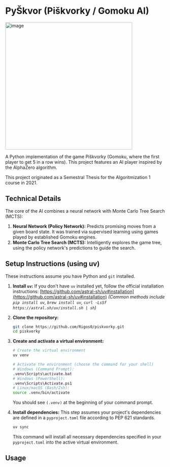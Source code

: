 # PyŠkvor (Piškvorky / Gomoku AI)
<img width="400" alt="image" src="https://github.com/user-attachments/assets/7bcee6ac-3865-44cf-be6d-37c23972e446" />

A Python implementation of the game Piškvorky (Gomoku, where the first player to get 5 in a row wins). This project features an AI player inspired by the AlphaZero algorithm.

This project originated as a Semestral Thesis for the Algoritmization 1 course in 2021.

## Technical Details

The core of the AI combines a neural network with Monte Carlo Tree Search (MCTS):

1.  **Neural Network (Policy Network):** Predicts promising moves from a given board state. It was trained via supervised learning using games played by established Gomoku engines.
2.  **Monte Carlo Tree Search (MCTS):** Intelligently explores the game tree, using the policy network's predictions to guide the search.


## Setup Instructions (using uv)

These instructions assume you have Python and `git` installed.

1.  **Install `uv`:**
    If you don't have `uv` installed yet, follow the official installation instructions:
    [https://github.com/astral-sh/uv#installation](https://github.com/astral-sh/uv#installation)
    *(Common methods include `pip install uv`, `brew install uv`, `curl -LsSf https://astral.sh/uv/install.sh | sh`)*

2.  **Clone the repository:**
    ```bash
    git clone https://github.com/Rigos0/piskvorky.git
    cd piskvorky
    ```

3.  **Create and activate a virtual environment:**
    ```bash
    # Create the virtual environment
    uv venv

    # Activate the environment (choose the command for your shell)
    # Windows (Command Prompt):
    .venv\Scripts\activate.bat
    # Windows (PowerShell):
    .venv\Scripts\Activate.ps1
    # Linux/macOS (Bash/Zsh):
    source .venv/bin/activate
    ```
    You should see `(.venv)` at the beginning of your command prompt.

4.  **Install dependencies:**
    This step assumes your project's dependencies are defined in a `pyproject.toml` file according to PEP 621 standards.
    ```bash
    uv sync
    ```
    This command will install all necessary dependencies specified in your `pyproject.toml` into the active virtual environment.

## Usage
